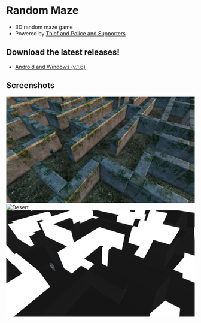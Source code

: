 # Random Maze

* 3D random maze game
* Powered by [Thief and Police and Supporters](https://github.com/salt26/tapas)

## Download the latest releases!

* [Android and Windows (v.1.6)](https://github.com/salt26/random-maze/releases/tag/v.1.6)

## Screenshots
![Sunset](https://github.com/salt26/random-maze/blob/mobile/Assets/Resources/SunsetTheme.png)
![Desert](https://github.com/salt26/random-maze/blob/mobile/Assets/Resources/DesertTheme.png)
![Illusion](https://github.com/salt26/random-maze/blob/mobile/Assets/Resources/IllusionTheme.png)
